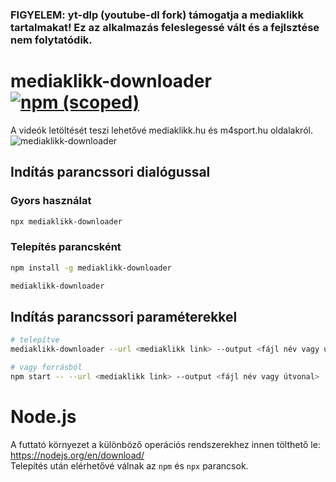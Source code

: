 ### FIGYELEM: yt-dlp (youtube-dl fork) támogatja a mediaklikk tartalmakat! Ez az alkalmazás feleslegessé vált és a fejlsztése nem folytatódik.  

# mediaklikk-downloader [![npm (scoped)](https://img.shields.io/npm/v/mediaklikk-downloader.svg)](https://www.npmjs.com/package/mediaklikk-downloader)  
A videók letöltését teszi lehetővé mediaklikk.hu és m4sport.hu oldalakról.
![mediaklikk-downloader](https://user-images.githubusercontent.com/14183614/47254935-e779b300-d468-11e8-9e84-6cda4becd9b8.gif)

## Indítás parancssori dialógussal

### Gyors használat
```sh
npx mediaklikk-downloader
```

### Telepítés parancsként
```sh
npm install -g mediaklikk-downloader

mediaklikk-downloader
```

## Indítás parancssori paraméterekkel
```sh
# telepítve
mediaklikk-downloader --url <mediaklikk link> --output <fájl név vagy útvonal>

# vagy forrásból
npm start -- --url <mediaklikk link> --output <fájl név vagy útvonal>
```

# Node.js
A futtató környezet a különböző operációs rendszerekhez innen tölthető le: https://nodejs.org/en/download/  
Telepítés után elérhetővé válnak az `npm` és `npx` parancsok.
